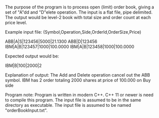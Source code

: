 The purpose of the program is to process open (limit) order book, giving a set of "A"dd and "D"elete operation. 
The input is a flat file, pipe delimited.
The output would be level-2 book with total size and order count at each price level.

Example input file:
(Symbol,Operation,Side,OrderId,OrderSize,Price)

ABB|A|S|123456|5000|21.1300
ABB|D|123456
IBM|A|B|123457|1000|100.0000
IBM|A|B|123458|1000|100.0000

Expected output would be:

IBM|B|100|2000|2

Explanation of output:
The Add and Delete operation cancel out the ABB symbol.
IBM has 2 order totaling 2000 shares at price of 100.000 on Buy side

Program note:
Program is written in modern C++. C++ 11 or newer is need to compile this program.
The input file is assumed to be in the same directory as executable.
The input file is assumed to be named "orderBookInput.txt".
